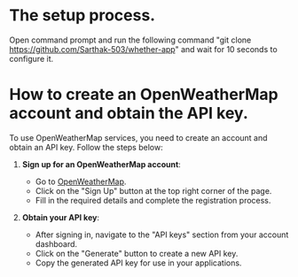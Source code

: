 # The setup process.
Open command prompt and run the following command "git clone https://github.com/Sarthak-503/whether-app" and wait for 10 seconds to configure it.

# How to create an OpenWeatherMap account and obtain the API key.
To use OpenWeatherMap services, you need to create an account and obtain an API key. Follow the steps below:

1. **Sign up for an OpenWeatherMap account**:
   - Go to [OpenWeatherMap](https://openweathermap.org/).
   - Click on the "Sign Up" button at the top right corner of the page.
   - Fill in the required details and complete the registration process.

2. **Obtain your API key**:
   - After signing in, navigate to the "API keys" section from your account dashboard.
   - Click on the "Generate" button to create a new API key.
   - Copy the generated API key for use in your applications.